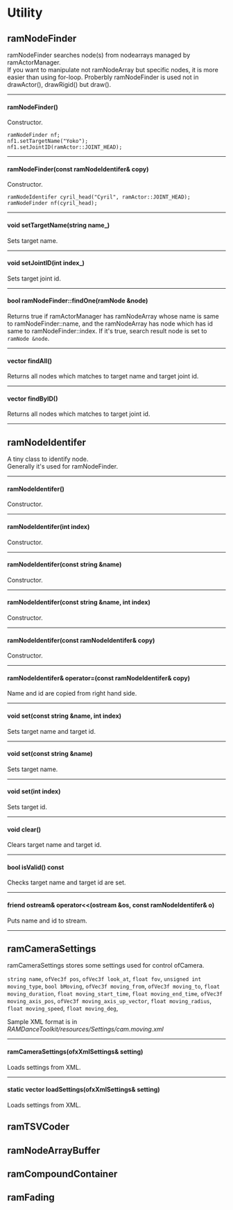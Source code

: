 
# Utility


## ramNodeFinder

ramNodeFinder searches node(s) from nodearrays managed by ramActorManager.  
If you want to manipulate not ramNodeArray but specific nodes, it is more easier than using for-loop. Proberbly ramNodeFinder is used not in drawActor(), drawRigid() but draw().

---

#### ramNodeFinder()

Constructor.

	ramNodeFinder nf;
	nf1.setTargetName("Yoko");
	nf1.setJointID(ramActor::JOINT_HEAD);

---

#### ramNodeFinder(const ramNodeIdentifer& copy)

Constructor.
	
	ramNodeIdentifer cyril_head("Cyril", ramActor::JOINT_HEAD);
	ramNodeFinder nf(cyril_head);

---

#### void setTargetName(string name_)

Sets target name.

---

#### void setJointID(int index_)

Sets target joint id.

---

#### bool ramNodeFinder::findOne(ramNode &node)

Returns true if ramActorManager has ramNodeArray whose name is same to ramNodeFinder::name, and the ramNodeArray has node which has id same to ramNodeFinder::index. 
If it's true, search result node is set to `ramNode &node`.

---

#### vector<ramNode> findAll()

Returns all nodes which matches to target name and target joint id.

---

#### vector<ramNode> findByID()

Returns all nodes which matches to target joint id.

---







## ramNodeIdentifer

A tiny class to identify node.  
Generally it's used for ramNodeFinder.

---

#### ramNodeIdentifer()

Constructor.

---

#### ramNodeIdentifer(int index)

Constructor.

---

#### ramNodeIdentifer(const string &name)

Constructor.

---

#### ramNodeIdentifer(const string &name, int index)

Constructor.

---

#### ramNodeIdentifer(const ramNodeIdentifer& copy)

Constructor.

---

#### ramNodeIdentifer& operator=(const ramNodeIdentifer& copy)

Name and id are copied from right hand side.

---

#### void set(const string &name, int index)

Sets target name and target id.

---

#### void set(const string &name)

Sets target name.

---

#### void set(int index)

Sets target id.

---

#### void clear()

Clears target name and target id.

---

#### bool isValid() const

Checks target name and target id are set.

---

#### friend ostream& operator<<(ostream &os, const ramNodeIdentifer& o)

Puts name and id to stream.

---





## ramCameraSettings

ramCameraSettings stores some settings used for control ofCamera.  

`string name`,
`ofVec3f pos`,
`ofVec3f look_at`,
`float fov`,
`unsigned int moving_type`,
`bool bMoving`,
`ofVec3f moving_from`,
`ofVec3f moving_to`,
`float moving_duration`,
`float moving_start_time`,
`float moving_end_time`,
`ofVec3f moving_axis_pos`,
`ofVec3f moving_axis_up_vector`,
`float moving_radius`,
`float moving_speed`,
`float moving_deg`,

Sample XML format is in _RAMDanceToolkit/resources/Settings/cam.moving.xml_


---


#### ramCameraSettings(ofxXmlSettings& setting)

Loads settings from XML.

---

#### static vector<ramCameraSettings> loadSettings(ofxXmlSettings& setting)

Loads settings from XML.



## ramTSVCoder

## ramNodeArrayBuffer



## ramCompoundContainer

## ramFading